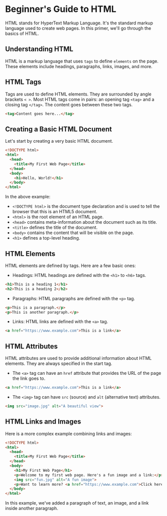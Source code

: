 
# Beginner's Guide to HTML

HTML stands for HyperText Markup Language. It's the standard markup language used to create web pages. In this primer, we'll go through the basics of HTML.

## Understanding HTML

HTML is a markup language that uses `tags` to define `elements` on the page. These elements include headings, paragraphs, links, images, and more.

## HTML Tags

Tags are used to define HTML elements. They are surrounded by angle brackets `< >`. Most HTML tags come in pairs: an opening tag `<tag>` and a closing tag `</tag>`. The content goes between these two tags.

```html
<tag>Content goes here...</tag>
```

## Creating a Basic HTML Document

Let's start by creating a very basic HTML document.

```html
<!DOCTYPE html>
<html>
  <head>
    <title>My First Web Page</title>
  </head>
  <body>
    <h1>Hello, World!</h1>
  </body>
</html>
```

In the above example:

- `<!DOCTYPE html>` is the document type declaration and is used to tell the browser that this is an HTML5 document.
- `<html>` is the root element of an HTML page.
- `<head>` contains meta-information about the document such as its title.
- `<title>` defines the title of the document.
- `<body>` contains the content that will be visible on the page.
- `<h1>` defines a top-level heading.

## HTML Elements

HTML elements are defined by tags. Here are a few basic ones:

- Headings: HTML headings are defined with the `<h1>` to `<h6>` tags.

```html
<h1>This is a heading 1</h1>
<h2>This is a heading 2</h2>
```

- Paragraphs: HTML paragraphs are defined with the `<p>` tag.

```html
<p>This is a paragraph.</p>
<p>This is another paragraph.</p>
```

- Links: HTML links are defined with the `<a>` tag.

```html
<a href="https://www.example.com">This is a link</a>
```

## HTML Attributes

HTML attributes are used to provide additional information about HTML elements. They are always specified in the start tag.

- The `<a>` tag can have an `href` attribute that provides the URL of the page the link goes to.

```html
<a href="https://www.example.com">This is a link</a>
```

- The `<img>` tag can have `src` (source) and `alt` (alternative text) attributes.

```html
<img src="image.jpg" alt="A beautiful view">
```

## HTML Links and Images

Here is a more complex example combining links and images:

```html
<!DOCTYPE html>
<html>
  <head>
    <title>My First Web Page</title>
  </head>
  <body>
    <h1>My First Web Page</h1>
    <p>Welcome to my first web page. Here's a fun image and a link:</p>
    <img src="fun.jpg" alt="A fun image">
    <p>Want to learn more? <a href="https://www.example.com">Click here!</a></p>
  </body>
</html>
```

In this example, we've added a paragraph of text, an image, and a link inside another paragraph.
